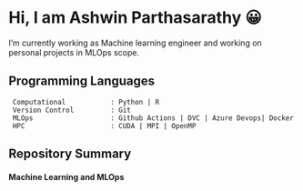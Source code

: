 # Hi, I am Ashwin Parthasarathy 😀
  I’m currently working as Machine learning engineer and working on personal projects in MLOps scope.
  
## Programming Languages ##

  ```
   Computational           : Python | R
   Version Control         : Git
   MLOps                   : Github Actions | DVC | Azure Devops| Docker
   HPC                     : CUDA | MPI | OpenMP
```
  
## Repository Summary ##

#### Machine Learning and MLOps ####


